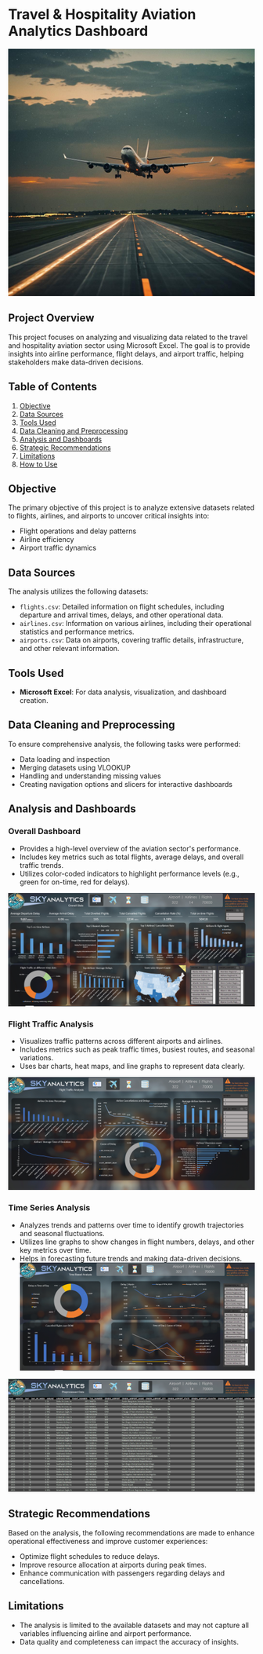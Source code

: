 # Travel & Hospitality Aviation Analytics Dashboard
![flightimage](assets/image2)

## Project Overview
This project focuses on analyzing and visualizing data related to the travel and hospitality aviation sector using Microsoft Excel. The goal is to provide insights into airline performance, flight delays, and airport traffic, helping stakeholders make data-driven decisions.

## Table of Contents
1. [Objective](#objective)
2. [Data Sources](#data-sources)
3. [Tools Used](#tools-used)
4. [Data Cleaning and Preprocessing](#data-cleaning-and-preprocessing)
5. [Analysis and Dashboards](#analysis-and-dashboards)
6. [Strategic Recommendations](#strategic-recommendations)
7. [Limitations](#limitations)
8. [How to Use](#how-to-use)

## Objective
The primary objective of this project is to analyze extensive datasets related to flights, airlines, and airports to uncover critical insights into:
- Flight operations and delay patterns
- Airline efficiency
- Airport traffic dynamics

## Data Sources
The analysis utilizes the following datasets:
- `flights.csv`: Detailed information on flight schedules, including departure and arrival times, delays, and other operational data.
- `airlines.csv`: Information on various airlines, including their operational statistics and performance metrics.
- `airports.csv`: Data on airports, covering traffic details, infrastructure, and other relevant information.

## Tools Used
- **Microsoft Excel**: For data analysis, visualization, and dashboard creation.

## Data Cleaning and Preprocessing
To ensure comprehensive analysis, the following tasks were performed:
- Data loading and inspection
- Merging datasets using VLOOKUP
- Handling and understanding missing values
- Creating navigation options and slicers for interactive dashboards

## Analysis and Dashboards
### Overall Dashboard
- Provides a high-level overview of the aviation sector's performance.
- Includes key metrics such as total flights, average delays, and overall traffic trends.
- Utilizes color-coded indicators to highlight performance levels (e.g., green for on-time, red for delays).

![Overall Stats](assets/Slide-1%20(Overall_stats).png)

### Flight Traffic Analysis
- Visualizes traffic patterns across different airports and airlines.
- Includes metrics such as peak traffic times, busiest routes, and seasonal variations.
- Uses bar charts, heat maps, and line graphs to represent data clearly.

![Flight Traffic](assets/Slide-2%20(Flight_traffic).png)

### Time Series Analysis
- Analyzes trends and patterns over time to identify growth trajectories and seasonal fluctuations.
- Utilizes line graphs to show changes in flight numbers, delays, and other key metrics over time.
- Helps in forecasting future trends and making data-driven decisions.
![Time Series](assets/Slide-3%20(Time-series).png)


![The Data Itself](assets/Slide-4%20(The-data-itself).png)
## Strategic Recommendations
Based on the analysis, the following recommendations are made to enhance operational effectiveness and improve customer experiences:
- Optimize flight schedules to reduce delays.
- Improve resource allocation at airports during peak times.
- Enhance communication with passengers regarding delays and cancellations.

## Limitations
- The analysis is limited to the available datasets and may not capture all variables influencing airline and airport performance.
- Data quality and completeness can impact the accuracy of insights.
